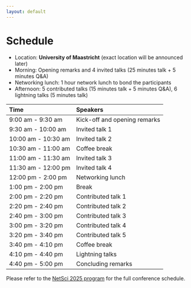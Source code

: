 ```yaml
---
layout: default
---
```


# Schedule
- Location: **University of Maastricht** (exact location will be announced later)
- Morning: Opening remarks and 4 invited talks (25 minutes talk + 5 minutes Q&A)
- Networking lunch: 1 hour network lunch to bond the participants
- Afternoon: 5 contributed talks (15 minutes talk + 5 minutes Q&A), 6 lightning talks (5 minutes talk)

| Time      | Speakers |
|:----------- |:----------- |
| 9:00 am - 9:30 am | Kick-off and opening remarks |
| 9:30 am - 10:00 am   | Invited talk 1 |
| 10:00 am - 10:30 am  | Invited talk 2 |
| 10:30 am - 11:00 am  | Coffee break |
| 11:00 am - 11:30 am  | Invited talk 3 |
| 11:30 am - 12:00 pm  | Invited talk 4 |
| 12:00 pm - 2:00 pm   | Networking lunch | 
| 1:00 pm - 2:00 pm   | Break |
| 2:00 pm - 2:20 pm   | Contributed talk 1 |
| 2:20 pm - 2:40 pm   | Contributed talk 2 |
| 2:40 pm - 3:00 pm   | Contributed talk 3 |
| 3:00 pm - 3:20 pm   | Contributed talk 4 |
| 3:20 pm - 3:40 pm   | Contributed talk 5 |
| 3:40 pm - 4:10 pm   | Coffee break |
| 4:10 pm - 4:40 pm   | Lightning talks |
| 4:40 pm - 5:00 pm   | Concluding remarks |

Please refer to the [NetSci 2025 program](https://netsci2025.github.io/) for the full conference schedule. 

